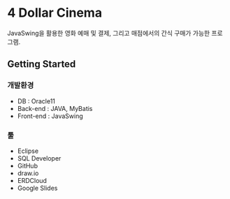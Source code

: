 # 4 Dollar Cinema
JavaSwing을 활용한 영화 예매 및 결제, 그리고 매점에서의 간식 구매가 가능한 프로그램.

## Getting Started

### 개발환경

* DB : Oracle11
* Back-end : JAVA, MyBatis
* Front-end : JavaSwing


### 툴

* Eclipse
* SQL Developer
* GitHub
* draw.io
* ERDCloud
* Google Slides

